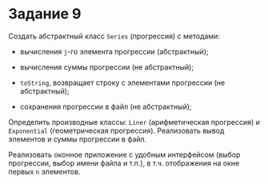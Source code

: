 # Задание 9

Создать абстрактный класс `Series` (прогрессия) с методами:

- вычисления `j`-го элемента прогрессии (абстрактный);

- вычисления суммы прогрессии (не абстрактный);

- `toString`, возвращает строку с элементами прогрессии (не абстрактный);

- сохранения прогрессии в файл (не абстрактный);

Определить производные классы: `Liner` (арифметическая прогрессия) и `Exponential` (геометрическая прогрессия). Реализовать вывод элементов и суммы прогрессии в файл.

Реализовать оконное приложение с удобным интерфейсом (выбор прогрессии, выбор имени файла и т.п.), в т.ч. отображения на окне первых `n` элементов.